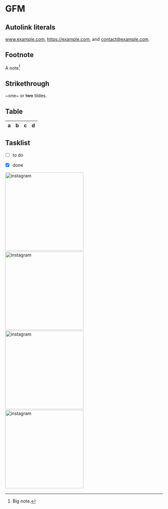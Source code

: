 # GFM

## Autolink literals

www.example.com, https://example.com, and contact@example.com.

## Footnote

A note[^1]

[^1]: Big note.

## Strikethrough

~one~ or ~~two~~ tildes.

## Table

| a | b  |  c |  d  |
| - | :- | -: | :-: |

## Tasklist

* [ ] to do
* [x] done


<img src="https://www.instagram.com/images/instagram/xig/homepage/screenshots/screenshot1-2x.png" alt="instagram" height="250">&nbsp;
<img src="https://www.instagram.com/images/instagram/xig/homepage/screenshots/screenshot2-2x.png" alt="instagram" height="250">&nbsp;
<img src="https://www.instagram.com/images/instagram/xig/homepage/screenshots/screenshot3-2x.png" alt="instagram" height="250">&nbsp;
<img src="https://www.instagram.com/images/instagram/xig/homepage/screenshots/screenshot4-2x.png" alt="instagram" height="250">&nbsp;